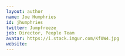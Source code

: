 ```yaml
---
layout: author
name: Joe Humphries
id: jhumphries
twitter: Jumpfreeze
job: Director, People Team
avatar: https://i.stack.imgur.com/Kf0W4.jpg
website: 
---
```


